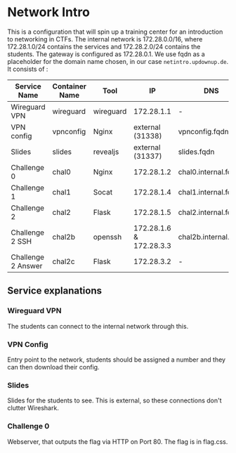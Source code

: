 # Network Intro

This is a configuration that will spin up a training center for an introduction to networking in CTFs.
The internal network is 172.28.0.0/16, where 172.28.1.0/24 contains the services and 172.28.2.0/24 contains the students.
The gateway is configured as 172.28.0.1.
We use fqdn as a placeholder for the domain name chosen, in our case `netintro.updownup.de`.
It consists of :

| Service Name       | Container Name | Tool      | IP                      | DNS                  |
| ------------------ | -------------- | --------- | ----------------------- | -------------------- |
| Wireguard VPN      | wireguard      | wireguard | 172.28.1.1              | -                    |
| VPN config         | vpnconfig      | Nginx     | external (31338)        | vpnconfig.fqdn       |
| Slides             | slides         | revealjs  | external (31337)        | slides.fqdn          |
| Challenge 0        | chal0          | Nginx     | 172.28.1.2              | chal0.internal.fqdn  |
| Challenge 1        | chal1          | Socat     | 172.28.1.4              | chal1.internal.fqdn  |
| Challenge 2        | chal2          | Flask     | 172.28.1.5              | chal2.internal.fqdn  |
| Challenge 2 SSH    | chal2b         | openssh   | 172.28.1.6 & 172.28.3.3 | chal2b.internal.fqdn |
| Challenge 2 Answer | chal2c         | Flask     | 172.28.3.2              | -                    |

## Service explanations

### Wireguard VPN

The students can connect to the internal network through this.

### VPN Config

Entry point to the network, students should be assigned a number and they can then download their config.

### Slides

Slides for the students to see.
This is external, so these connections don't clutter Wireshark.

### Challenge 0

Webserver, that outputs the flag via HTTP on Port 80.
The flag is in flag.css.
